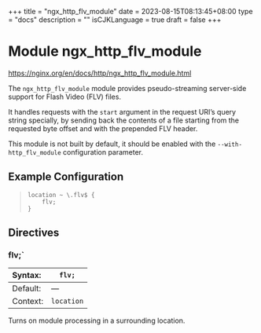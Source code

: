 +++
title = "ngx_http_flv_module"
date = 2023-08-15T08:13:45+08:00
type = "docs"
description = ""
isCJKLanguage = true
draft = false
+++

# Module ngx_http_flv_module

https://nginx.org/en/docs/http/ngx_http_flv_module.html



The `ngx_http_flv_module` module provides pseudo-streaming server-side support for Flash Video (FLV) files.

It handles requests with the `start` argument in the request URI’s query string specially, by sending back the contents of a file starting from the requested byte offset and with the prepended FLV header.

This module is not built by default, it should be enabled with the `--with-http_flv_module` configuration parameter.



## Example Configuration



> ```
> location ~ \.flv$ {
>     flv;
> }
> ```





## Directives



### flv;`

| Syntax:  | `flv;`     |
| :------- | ---------- |
| Default: | —          |
| Context: | `location` |

Turns on module processing in a surrounding location.